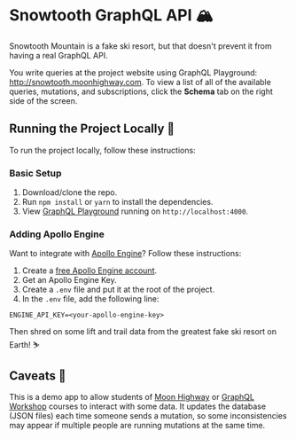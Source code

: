 Snowtooth GraphQL API 🏔
===============
Snowtooth Mountain is a fake ski resort, but that doesn't prevent it from having a real GraphQL API.

You write queries at the project website using GraphQL Playground: http://snowtooth.moonhighway.com. To view a list of all of the available queries, mutations, and subscriptions, click the __Schema__ tab on the right side of the screen.

Running the Project Locally 🚡
-----
To run the project locally, follow these instructions:

### Basic Setup
1. Download/clone the repo.
2. Run `npm install` or `yarn` to install the dependencies.
3. View [GraphQL Playground](https://github.com/prismagraphql/graphql-playground) running on `http://localhost:4000`.

### Adding Apollo Engine
Want to integrate with [Apollo Engine](https://www.apollographql.com/engine)? Follow these instructions:
1. Create a [free Apollo Engine account](https://engine.apollographql.com/login).
2. Get an Apollo Engine Key.
3. Create a `.env` file and put it at the root of the project.
4. In the `.env` file, add the following line:

```
ENGINE_API_KEY=<your-apollo-engine-key>
```

Then shred on some lift and trail data from the greatest fake ski resort on Earth! ⛷

Caveats 🚠
----
This is a demo app to allow students of [Moon Highway](https://www.moonhighway.com) or [GraphQL Workshop](https://www.graphqlworkshop.com) courses to interact with some data. It updates the database (JSON files) each time someone sends a mutation, so some inconsistencies may appear if multiple people are running mutations at the same time.
